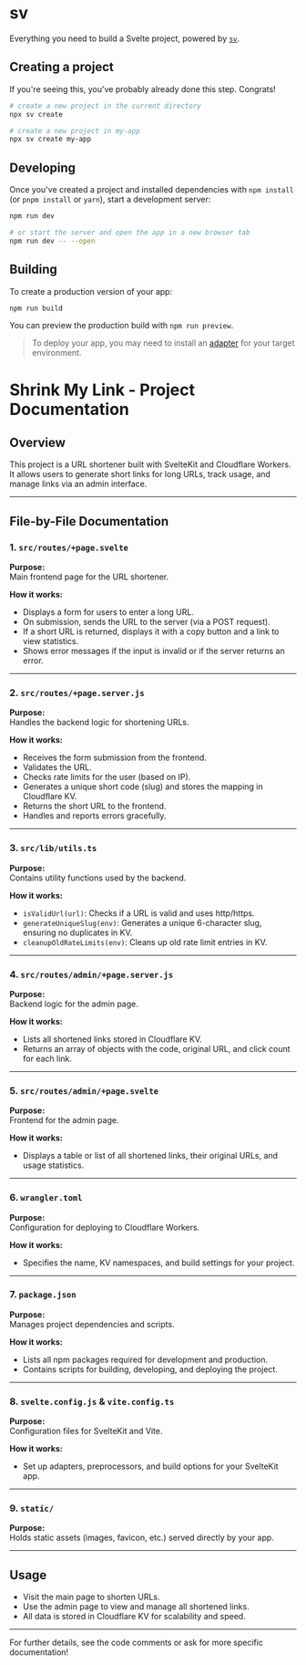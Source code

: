 # sv

Everything you need to build a Svelte project, powered by [`sv`](https://github.com/sveltejs/cli).

## Creating a project

If you're seeing this, you've probably already done this step. Congrats!

```bash
# create a new project in the current directory
npx sv create

# create a new project in my-app
npx sv create my-app
```

## Developing

Once you've created a project and installed dependencies with `npm install` (or `pnpm install` or `yarn`), start a development server:

```bash
npm run dev

# or start the server and open the app in a new browser tab
npm run dev -- --open
```

## Building

To create a production version of your app:

```bash
npm run build
```

You can preview the production build with `npm run preview`.

> To deploy your app, you may need to install an [adapter](https://svelte.dev/docs/kit/adapters) for your target environment.

# Shrink My Link - Project Documentation

## Overview
This project is a URL shortener built with SvelteKit and Cloudflare Workers. It allows users to generate short links for long URLs, track usage, and manage links via an admin interface.

---

## File-by-File Documentation

### 1. `src/routes/+page.svelte`
**Purpose:**  
Main frontend page for the URL shortener.

**How it works:**
- Displays a form for users to enter a long URL.
- On submission, sends the URL to the server (via a POST request).
- If a short URL is returned, displays it with a copy button and a link to view statistics.
- Shows error messages if the input is invalid or if the server returns an error.

---

### 2. `src/routes/+page.server.js`
**Purpose:**  
Handles the backend logic for shortening URLs.

**How it works:**
- Receives the form submission from the frontend.
- Validates the URL.
- Checks rate limits for the user (based on IP).
- Generates a unique short code (slug) and stores the mapping in Cloudflare KV.
- Returns the short URL to the frontend.
- Handles and reports errors gracefully.

---

### 3. `src/lib/utils.ts`
**Purpose:**  
Contains utility functions used by the backend.

**How it works:**
- `isValidUrl(url)`: Checks if a URL is valid and uses http/https.
- `generateUniqueSlug(env)`: Generates a unique 6-character slug, ensuring no duplicates in KV.
- `cleanupOldRateLimits(env)`: Cleans up old rate limit entries in KV.

---

### 4. `src/routes/admin/+page.server.js`
**Purpose:**  
Backend logic for the admin page.

**How it works:**
- Lists all shortened links stored in Cloudflare KV.
- Returns an array of objects with the code, original URL, and click count for each link.

---

### 5. `src/routes/admin/+page.svelte`
**Purpose:**  
Frontend for the admin page.

**How it works:**
- Displays a table or list of all shortened links, their original URLs, and usage statistics.

---

### 6. `wrangler.toml`
**Purpose:**  
Configuration for deploying to Cloudflare Workers.

**How it works:**
- Specifies the name, KV namespaces, and build settings for your project.

---

### 7. `package.json`
**Purpose:**  
Manages project dependencies and scripts.

**How it works:**
- Lists all npm packages required for development and production.
- Contains scripts for building, developing, and deploying the project.

---

### 8. `svelte.config.js` & `vite.config.ts`
**Purpose:**  
Configuration files for SvelteKit and Vite.

**How it works:**
- Set up adapters, preprocessors, and build options for your SvelteKit app.

---

### 9. `static/`
**Purpose:**  
Holds static assets (images, favicon, etc.) served directly by your app.

---

## Usage
- Visit the main page to shorten URLs.
- Use the admin page to view and manage all shortened links.
- All data is stored in Cloudflare KV for scalability and speed.

---

For further details, see the code comments or ask for more specific documentation!
